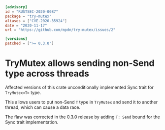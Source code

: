 ```toml
[advisory]
id = "RUSTSEC-2020-0087"
package = "try-mutex"
aliases = ["CVE-2020-35924"]
date = "2020-11-17"
url = "https://github.com/mpdn/try-mutex/issues/2"

[versions]
patched = [">= 0.3.0"]
```

# TryMutex<T> allows sending non-Send type across threads

Affected versions of this crate unconditionally implemented Sync trait for `TryMutex<T>` type.

This allows users to put non-Send `T` type in `TryMutex` and send it to another thread, which can cause a data race.

The flaw was corrected in the 0.3.0 release by adding `T: Send` bound for the Sync trait implementation.
